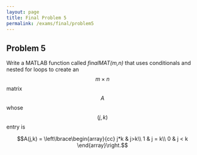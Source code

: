 ```yaml
---
layout: page
title: Final Problem 5
permalink: /exams/final/problem5
---
```


## Problem 5


Write a MATLAB function called *finalMAT(m,n)* that uses conditionals and nested for loops to create an $$m\times n$$ matrix $$A$$ whose $$(j,k)$$ entry is

$$A(j,k) = \left\lbrace\begin{array}{cc}
j*k &  j>k\\
1 & j = k\\
0 & j < k
\end{array}\right.$$


